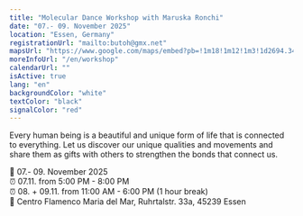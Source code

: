 ```yaml
---
title: "Molecular Dance Workshop with Maruska Ronchi"
date: "07.- 09. November 2025"
location: "Essen, Germany"
registrationUrl: "mailto:butoh@gmx.net"
mapsUrl: "https://www.google.com/maps/embed?pb=!1m18!1m12!1m3!1d2694.3466940305034!2d6.989697076642!3d51.383168319771265!2m3!1f0!2f0!3f0!3m2!1i1024!2i768!4f13.1!3m3!1m2!1s0x47b8c4aefe795181%3A0xe5ba95fb8afa786a!2sCentro%20Flamenco%20Mar%C3%ADa%20del%20Mar!5e1!3m2!1sen!2sde!4v1753594603948!5m2!1sen!2sde"
moreInfoUrl: "/en/workshop"
calendarUrl: ""
isActive: true
lang: "en"
backgroundColor: "white"
textColor: "black"
signalColor: "red"
---
```


Every human being is a beautiful and unique form of life that is connected to everything. Let us discover our unique qualities and movements and share them as gifts with others to strengthen the bonds that connect us.

📅 07.- 09. November 2025  
⏰ 07.11. from 5:00 PM - 8:00 PM  
⏰ 08. + 09.11. from 11:00 AM - 6:00 PM (1 hour break)  
📍 Centro Flamenco Maria del Mar, Ruhrtalstr. 33a, 45239 Essen
